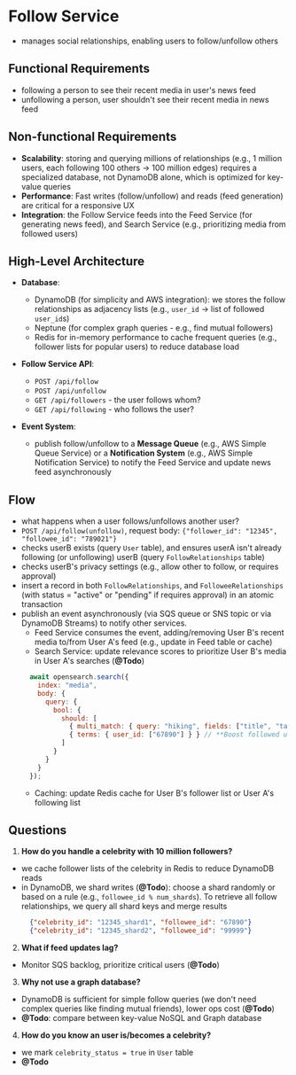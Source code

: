 # Follow Service
- manages social relationships, enabling users to follow/unfollow others

## Functional Requirements
- following a person to see their recent media in user's news feed
- unfollowing a person, user shouldn't see their recent media in news feed

## Non-functional Requirements
- **Scalability**: storing and querying millions of relationships (e.g., 1 million users, each following 100 others -> 100 million edges) requires a specialized database, not DynamoDB alone, which is optimized for key-value queries
- **Performance**: Fast writes (follow/unfollow) and reads (feed generation) are critical for a responsive UX
- **Integration**: the Follow Service feeds into the Feed Service (for generating news feed), and Search Service (e.g., prioritizing media from followed users)

## High-Level Architecture

- **Database**:
  - DynamoDB (for simplicity and AWS integration): we stores the follow relationships as adjacency lists (e.g., `user_id` -> list of followed `user_id`s)
  - Neptune (for complex graph queries - e.g., find mutual followers)
  - Redis for in-memory performance to cache frequent queries (e.g., follower lists for popular users) to reduce database load
    
- **Follow Service API**:
  - `POST /api/follow`
  - `POST /api/unfollow`
  - `GET /api/followers` - the user follows whom?
  - `GET /api/following` - who follows the user?

- **Event System**:
  - publish follow/unfollow to a **Message Queue** (e.g., AWS Simple Queue Service) or a **Notification System** (e.g., AWS Simple Notification Service) to notify the Feed Service and update news feed asynchronously

## Flow
- what happens when a user follows/unfollows another user?
- `POST /api/follow(unfollow)`, request body: `{"follower_id": "12345", "followee_id": "789021"}`
- checks userB exists (query `User` table), and ensures userA isn't already following (or unfollowing) userB (query `FollowRelationships` table)
- checks userB's privacy settings (e.g., allow other to follow, or requires approval)
- insert a record in both `FollowRelationships`, and `FolloweeRelationships` (with status = "active" or "pending" if requires approval) in an atomic transaction
- publish an event asynchronously (via SQS queue or SNS topic or via DynamoDB Streams) to notify other services.
  - Feed Service consumes the event, adding/removing User B's recent media to/from User A's feed (e.g., update in Feed table or cache)
  - Search Service: update relevance scores to prioritize User B's media in User A's searches (**@Todo**)
  ```javascript
    await opensearch.search({
      index: "media",
      body: {
        query: {
          bool: {
            should: [
              { multi_match: { query: "hiking", fields: ["title", "tags"] } },
              { terms: { user_id: ["67890"] } } // **Boost followed users**
            ]
          }
        }
      }
    });
  ``` 
  - Caching: update Redis cache for User B's follower list or User A's following list

## Questions
1. **How do you handle a celebrity with 10 million followers?**
- we cache follower lists of the celebrity in Redis to reduce DynamoDB reads
- in DynamoDB, we shard writes (**@Todo**): choose a shard randomly or based on a rule (e.g., `followee_id % num_shards`). To retrieve all follow relationships, we query all shard keys and merge results
  ```json
    {"celebrity_id": "12345_shard1", "followee_id": "67890"}
    {"celebrity_id": "12345_shard2", "followee_id": "99999"}
  ```
2. **What if feed updates lag?**
- Monitor SQS backlog, prioritize critical users (**@Todo**)
3. **Why not use a graph database?**
- DynamoDB is sufficient for simple follow queries (we don't need complex queries like finding mutual friends), lower ops cost (**@Todo**)
- **@Todo**: compare between key-value NoSQL and Graph database
4. **How do you know an user is/becomes a celebrity?**
- we mark `celebrity_status = true` in `User` table
- **@Todo**
